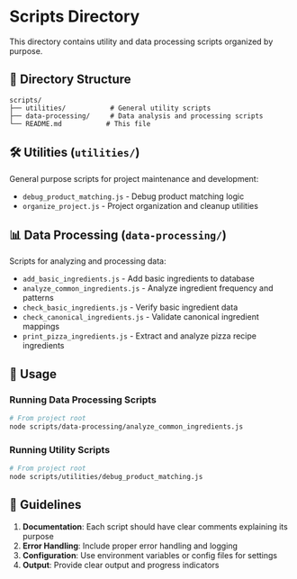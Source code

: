 # Scripts Directory

This directory contains utility and data processing scripts organized by purpose.

## 📁 Directory Structure

```
scripts/
├── utilities/           # General utility scripts
├── data-processing/     # Data analysis and processing scripts
└── README.md           # This file
```

## 🛠️ Utilities (`utilities/`)

General purpose scripts for project maintenance and development:

- `debug_product_matching.js` - Debug product matching logic
- `organize_project.js` - Project organization and cleanup utilities

## 📊 Data Processing (`data-processing/`)

Scripts for analyzing and processing data:

- `add_basic_ingredients.js` - Add basic ingredients to database
- `analyze_common_ingredients.js` - Analyze ingredient frequency and patterns
- `check_basic_ingredients.js` - Verify basic ingredient data
- `check_canonical_ingredients.js` - Validate canonical ingredient mappings
- `print_pizza_ingredients.js` - Extract and analyze pizza recipe ingredients

## 🚀 Usage

### Running Data Processing Scripts
```bash
# From project root
node scripts/data-processing/analyze_common_ingredients.js
```

### Running Utility Scripts
```bash
# From project root
node scripts/utilities/debug_product_matching.js
```

## 📝 Guidelines

1. **Documentation**: Each script should have clear comments explaining its purpose
2. **Error Handling**: Include proper error handling and logging
3. **Configuration**: Use environment variables or config files for settings
4. **Output**: Provide clear output and progress indicators 